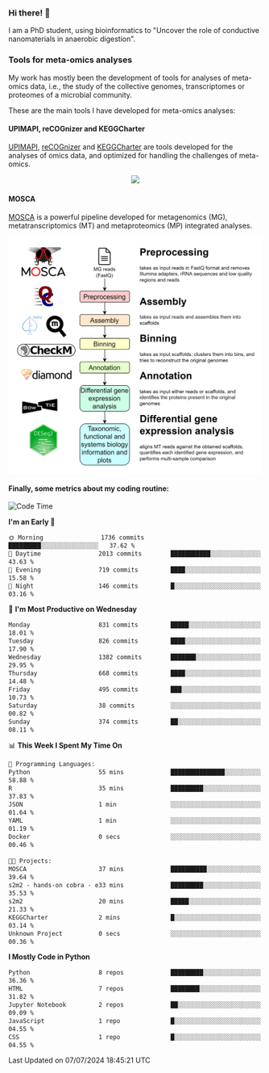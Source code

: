 ### Hi there! 👋

I am a PhD student, using bioinformatics to "Uncover the role of conductive nanomaterials in anaerobic digestion".

### Tools for meta-omics analyses

My work has mostly been the development of tools for analyses of meta-omics data, i.e., the study of the collective genomes, transcriptomes or proteomes of a microbial community.

These are the main tools I have developed for meta-omics analyses:

#### UPIMAPI, reCOGnizer and KEGGCharter

[UPIMAPI](https://github.com/iquasere/UPIMAPI), [reCOGnizer](https://github.com/iquasere/reCOGnizer) and [KEGGCharter](https://github.com/iquasere/KEGGCharter) are tools developed for the analyses of omics data, and optimized for handling the challenges of meta-omics.

<p align="center">
    <img src="assets/annotation_paper.png">
</p>

#### MOSCA

[MOSCA](https://github.com/iquasere/MOSCA) is a powerful pipeline developed for metagenomics (MG), metatranscriptomics (MT) and metaproteomics (MP) integrated analyses.

<p align="center">
    <img src="assets/mosca_workflow.png" align="center" width="700">
</p>


#### Finally, some metrics about my coding routine:

<!--START_SECTION:waka-->
![Code Time](http://img.shields.io/badge/Code%20Time-844%20hrs%2052%20mins-blue)

**I'm an Early 🐤** 

```text
🌞 Morning                1736 commits        █████████░░░░░░░░░░░░░░░░   37.62 % 
🌆 Daytime                2013 commits        ███████████░░░░░░░░░░░░░░   43.63 % 
🌃 Evening                719 commits         ████░░░░░░░░░░░░░░░░░░░░░   15.58 % 
🌙 Night                  146 commits         █░░░░░░░░░░░░░░░░░░░░░░░░   03.16 % 
```
📅 **I'm Most Productive on Wednesday** 

```text
Monday                   831 commits         █████░░░░░░░░░░░░░░░░░░░░   18.01 % 
Tuesday                  826 commits         ████░░░░░░░░░░░░░░░░░░░░░   17.90 % 
Wednesday                1382 commits        ███████░░░░░░░░░░░░░░░░░░   29.95 % 
Thursday                 668 commits         ████░░░░░░░░░░░░░░░░░░░░░   14.48 % 
Friday                   495 commits         ███░░░░░░░░░░░░░░░░░░░░░░   10.73 % 
Saturday                 38 commits          ░░░░░░░░░░░░░░░░░░░░░░░░░   00.82 % 
Sunday                   374 commits         ██░░░░░░░░░░░░░░░░░░░░░░░   08.11 % 
```


📊 **This Week I Spent My Time On** 

```text
💬 Programming Languages: 
Python                   55 mins             ███████████████░░░░░░░░░░   58.88 % 
R                        35 mins             █████████░░░░░░░░░░░░░░░░   37.83 % 
JSON                     1 min               ░░░░░░░░░░░░░░░░░░░░░░░░░   01.64 % 
YAML                     1 min               ░░░░░░░░░░░░░░░░░░░░░░░░░   01.19 % 
Docker                   0 secs              ░░░░░░░░░░░░░░░░░░░░░░░░░   00.46 % 

🐱‍💻 Projects: 
MOSCA                    37 mins             ██████████░░░░░░░░░░░░░░░   39.64 % 
s2m2 - hands-on cobra - e33 mins             █████████░░░░░░░░░░░░░░░░   35.53 % 
s2m2                     20 mins             █████░░░░░░░░░░░░░░░░░░░░   21.33 % 
KEGGCharter              2 mins              █░░░░░░░░░░░░░░░░░░░░░░░░   03.14 % 
Unknown Project          0 secs              ░░░░░░░░░░░░░░░░░░░░░░░░░   00.36 % 
```

**I Mostly Code in Python** 

```text
Python                   8 repos             █████████░░░░░░░░░░░░░░░░   36.36 % 
HTML                     7 repos             ████████░░░░░░░░░░░░░░░░░   31.82 % 
Jupyter Notebook         2 repos             ██░░░░░░░░░░░░░░░░░░░░░░░   09.09 % 
JavaScript               1 repo              █░░░░░░░░░░░░░░░░░░░░░░░░   04.55 % 
CSS                      1 repo              █░░░░░░░░░░░░░░░░░░░░░░░░   04.55 % 
```




 Last Updated on 07/07/2024 18:45:21 UTC
<!--END_SECTION:waka-->
